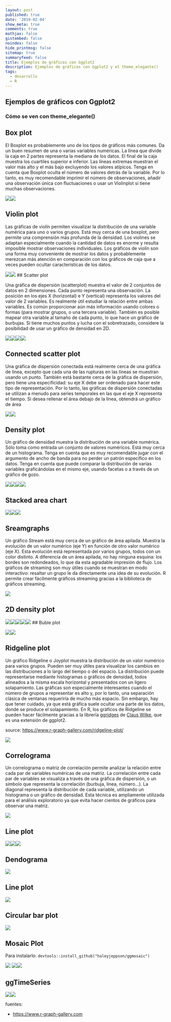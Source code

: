 ```yaml
---
layout: post
published: true
date: '2019-02-04'
show_meta: true
comments: true
mathjax: false
gistembed: false
noindex: false
hide_printmsg: false
sitemap: true
summaryfeed: false
title: Ejemplos de gráficos con Ggplot2
description: Ejemplos de gráficos con Ggplot2 y el theme_elegante()
tags:
  - desarrollo
  - R
---
```


Ejemplos de gráficos con Ggplot2
--------------------------------

### Cómo se ven con theme\_elegante()

Box plot
--------

El Boxplot es probablemente uno de los tipos de gráficos más comunes. Da un buen resumen de una o varias variables numéricas. La línea que divide la caja en 2 partes representa la mediana de los datos. El final de la caja muestra los cuartiles superior e inferior. Las líneas extremas muestran el valor más alto y el más bajo excluyendo los valores atípicos. Tenga en cuenta que Boxplot oculta el número de valores detrás de la variable. Por lo tanto, es muy recomendable imprimir el número de observaciones, añadir una observación única con fluctuaciones o usar un Violinplot si tiene muchas observaciones.

![]({{site.baseurl}}/_posts/2019/ggplot_samples_files/figure-markdown_github/unnamed-chunk-1-1.png)![]({{site.baseurl}}/_posts/2019/ggplot_samples_files/figure-markdown_github/unnamed-chunk-1-2.png)

Violin plot
-----------

Las gráficas de violín permiten visualizar la distribución de una variable numérica para uno o varios grupos. Está muy cerca de una boxplot, pero permite una comprensión más profunda de la densidad. Los violines se adaptan especialmente cuando la cantidad de datos es enorme y resulta imposible mostrar observaciones individuales. Los gráficos de violín son una forma muy conveniente de mostrar los datos y probablemente merezcan más atención en comparación con los gráficos de caja que a veces pueden ocultar características de los datos.

![]({{site.baseurl}}/_posts/2019/ggplot_samples_files/figure-markdown_github/unnamed-chunk-2-1.png)![]({{site.baseurl}}/_posts/2019/ggplot_samples_files/figure-markdown_github/unnamed-chunk-2-2.png) \#\# Scatter plot

Una gráfica de dispersión (scatterplot) muestra el valor de 2 conjuntos de datos en 2 dimensiones. Cada punto representa una observación. La posición en los ejes X (horizontal) e Y (vertical) representa los valores del valor de 2 variables. Es realmente útil estudiar la relación entre ambas variables. Es común proporcionar aún más información usando colores o formas (para mostrar grupos, o una tercera variable). También es posible mapear otra variable al tamaño de cada punto, lo que hace un gráfico de burbujas. Si tiene muchos puntos y lucha con el sobretrazado, considere la posibilidad de usar un gráfico de densidad en 2D.

![]({{site.baseurl}}/_posts/2019/ggplot_samples_files/figure-markdown_github/unnamed-chunk-3-1.png)![]({{site.baseurl}}/_posts/2019/ggplot_samples_files/figure-markdown_github/unnamed-chunk-3-2.png)![]({{site.baseurl}}/_posts/2019/ggplot_samples_files/figure-markdown_github/unnamed-chunk-3-3.png)![]({{site.baseurl}}/_posts/2019/ggplot_samples_files/figure-markdown_github/unnamed-chunk-3-4.png)

Connected scatter plot
----------------------

Una gráfica de dispersión conectada está realmente cerca de una gráfica de línea, excepto que cada una de las rupturas en las líneas se muestran usando un punto. También está bastante cerca de la gráfica de dispersión, pero tiene una especificidad: su eje X debe ser ordenado para hacer este tipo de representación. Por lo tanto, las gráficas de dispersión conectadas se utilizan a menudo para series temporales en las que el eje X representa el tiempo. Si desea rellenar el área debajo de la línea, obtendrá un gráfico de área

![]({{site.baseurl}}/_posts/2019/ggplot_samples_files/figure-markdown_github/unnamed-chunk-4-1.png)![]({{site.baseurl}}/_posts/2019/ggplot_samples_files/figure-markdown_github/unnamed-chunk-4-2.png)

Density plot
------------

Un gráfico de densidad muestra la distribución de una variable numérica. Sólo toma como entrada un conjunto de valores numéricos. Está muy cerca de un histograma. Tenga en cuenta que es muy recomendable jugar con el argumento de ancho de banda para no perder un patrón específico en los datos. Tenga en cuenta que puede comparar la distribución de varias variables graficándolas en el mismo eje, usando facetas o a través de un gráfico de gozo.

![]({{site.baseurl}}/_posts/2019/ggplot_samples_files/figure-markdown_github/unnamed-chunk-5-1.png)![]({{site.baseurl}}/_posts/2019/ggplot_samples_files/figure-markdown_github/unnamed-chunk-5-2.png)![]({{site.baseurl}}/_posts/2019/ggplot_samples_files/figure-markdown_github/unnamed-chunk-5-3.png)![]({{site.baseurl}}/_posts/2019/ggplot_samples_files/figure-markdown_github/unnamed-chunk-5-4.png)

Stacked area chart
------------------

![]({{site.baseurl}}/_posts/2019/ggplot_samples_files/figure-markdown_github/unnamed-chunk-6-1.png)![]({{site.baseurl}}/_posts/2019/ggplot_samples_files/figure-markdown_github/unnamed-chunk-6-2.png)![]({{site.baseurl}}/_posts/2019/ggplot_samples_files/figure-markdown_github/unnamed-chunk-6-3.png)

Sreamgraphs
-----------

Un gráfico Stream está muy cerca de un gráfico de área apilada. Muestra la evolución de un valor numérico (eje Y) en función de otro valor numérico (eje X). Esta evolución está representada por varios grupos, todos con un color distinto. A diferencia de un área apilada, no hay ninguna esquina: los bordes son redondeados, lo que da esta agradable impresión de flujo. Los gráficos de streaming son muy útiles cuando se muestran en modo interactivo: resaltar un grupo le da directamente una idea de su evolución. R permite crear fácilmente gráficos streaming gracias a la biblioteca de gráficos streaming.

![]({{site.baseurl}}/_posts/2019/ggplot_samples_files/figure-markdown_github/unnamed-chunk-7-1.png)

2D density plot
---------------

![]({{site.baseurl}}/_posts/2019/ggplot_samples_files/figure-markdown_github/unnamed-chunk-8-1.png)![]({{site.baseurl}}/_posts/2019/ggplot_samples_files/figure-markdown_github/unnamed-chunk-8-2.png)![]({{site.baseurl}}/_posts/2019/ggplot_samples_files/figure-markdown_github/unnamed-chunk-8-3.png)![]({{site.baseurl}}/_posts/2019/ggplot_samples_files/figure-markdown_github/unnamed-chunk-8-4.png)![]({{site.baseurl}}/_posts/2019/ggplot_samples_files/figure-markdown_github/unnamed-chunk-8-5.png) \#\# Buble plot

![]({{site.baseurl}}/_posts/2019/ggplot_samples_files/figure-markdown_github/unnamed-chunk-9-1.png)![]({{site.baseurl}}/_posts/2019/ggplot_samples_files/figure-markdown_github/unnamed-chunk-9-2.png)

Ridgeline plot
--------------

Un gráfico Ridgeline o Joyplot muestra la distribución de un valor numérico para varios grupos. Pueden ser muy útiles para visualizar los cambios en las distribuciones a lo largo del tiempo o del espacio. La distribución puede representarse mediante histogramas o gráficos de densidad, todos alineados a la misma escala horizontal y presentados con un ligero solapamiento. Las gráficas son especialmente interesantes cuando el número de grupos a representar es alto y, por lo tanto, una separación clásica de ventanas requeriría de mucho más espacio. Sin embargo, hay que tener cuidado, ya que está gráfica suele ocultar una parte de los datos, donde se produce el solapamiento. En R, los gráficos de Ridgeline se pueden hacer fácilmente gracias a la librería [ggridges](https://github.com/clauswilke/ggridges) de [Claus Wilke](http://wilkelab.org/), que es una extensión de ggplot2.

source: <https://www.r-graph-gallery.com/ridgeline-plot/>

![]({{site.baseurl}}/_posts/2019/ggplot_samples_files/figure-markdown_github/unnamed-chunk-10-1.png)

Correlograma
------------

Un correlograma o matriz de correlación permite analizar la relación entre cada par de variables numéricas de una matriz. La correlación entre cada par de variables se visualiza a través de una gráfica de dispersión, o un símbolo que representa la correlación (burbuja, línea, número...). La diagonal representa la distribución de cada variable, utilizando un histograma o un gráfico de densidad. Esta técnica es ampliamente utilizada para el análisis exploratorio ya que evita hacer cientos de gráficos para observar una matriz.

![]({{site.baseurl}}/_posts/2019/ggplot_samples_files/figure-markdown_github/unnamed-chunk-11-1.png)

Line plot
---------

![]({{site.baseurl}}/_posts/2019/ggplot_samples_files/figure-markdown_github/unnamed-chunk-12-1.png)![]({{site.baseurl}}/_posts/2019/ggplot_samples_files/figure-markdown_github/unnamed-chunk-12-2.png)![]({{site.baseurl}}/_posts/2019/ggplot_samples_files/figure-markdown_github/unnamed-chunk-12-3.png)

Dendograma
----------

![]({{site.baseurl}}/_posts/2019/ggplot_samples_files/figure-markdown_github/unnamed-chunk-13-1.png)

Line plot
---------

![]({{site.baseurl}}/_posts/2019/ggplot_samples_files/figure-markdown_github/unnamed-chunk-14-1.png)

Circular bar plot
-----------------

![]({{site.baseurl}}/_posts/2019/ggplot_samples_files/figure-markdown_github/unnamed-chunk-15-1.png)

Mosaic Plot
-----------

Para instalarlo: `devtools::install_github("haleyjeppson/ggmosaic")`

![]({{site.baseurl}}/_posts/2019/ggplot_samples_files/figure-markdown_github/unnamed-chunk-16-1.png) ![]({{site.baseurl}}/_posts/2019/ggplot_samples_files/figure-markdown_github/unnamed-chunk-17-1.png)![]({{site.baseurl}}/_posts/2019/ggplot_samples_files/figure-markdown_github/unnamed-chunk-17-2.png)

ggTimeSeries
------------

![]({{site.baseurl}}/_posts/2019/ggplot_samples_files/figure-markdown_github/unnamed-chunk-18-1.png)![]({{site.baseurl}}/_posts/2019/ggplot_samples_files/figure-markdown_github/unnamed-chunk-18-2.png)

fuentes:

-   <https://www.r-graph-gallery.com>
